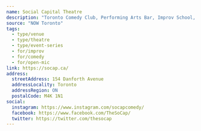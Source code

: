 ```yaml
---
name: Social Capital Theatre
description: "Toronto Comedy Club, Performing Arts Bar, Improv School, Event Space & purveyors of local craft beer. We host up to 6 shows a night including improv, sketch, standup, independent theatre, storytelling, burlesque, music, book launches and parties. Our improv school has weekly improv drop-ins open to the public, full courses with some of Toronto's best teachers, and student shows to help budding improvisers get stage time and hone their skills."
source: "NOW Toronto"
tags:
  - type/venue
  - type/theatre
  - type/event-series
  - for/improv
  - for/comedy
  - for/open-mic
link: https://socap.ca/
address:
  streetAddress: 154 Danforth Avenue
  addressLocality: Toronto
  addressRegion: ON
  postalCode: M4K 1N1
social:
  instagram: https://www.instagram.com/socapcomedy/
  facebook: https://www.facebook.com/TheSoCap/
  twitter: https://twitter.com/thesocap
---
```

